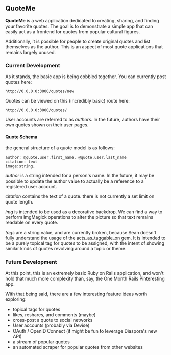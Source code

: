 ## QuoteMe
__QuoteMe__ is a web application dedicated to creating, sharing, and finding
your favorite quotes. The goal is to demonstrate a simple app that can easily
act as a frontend for quotes from popular cultural figures.

Additionally, it is possible for people to create original quotes and
list themselves as the author. This is an aspect of most quote applications that
remains largely unused.

### Current Development
As it stands, the basic app is being cobbled together. You can currently post
quotes here:

```
http://0.0.0.0:3000/quotes/new
```
Quotes can be viewed on this (incredibly basic) route here:
```
http://0.0.0.0:3000/quotes/
```

User accounts are referred to as *authors*. In the future, authors have their own
quotes shown on their user pages.

#### Quote Schema
the general structure of a quote model is as follows:
```
author: @quote.user.first_name, @quote.user.last_name
citation: text
image:string,

```
*author* is a string intended for a person's name. In the future,
it may be possible to update the author value to actually be a reference to a
registered user account.

*citation* contains the text of a quote. there is not currently a set limit on quote
length.

*img* is intended to be used as a decorative backdrop. We can find a way to
perform ImgMagick operations to alter the picture so that text remains readable
on every quote.

*tags* are a string value, and are currently broken, because Sean doesn't fully
understand the usage of the acts_as_taggable_on gem. It is intended to be a
purely topical tag for quotes to be assigned, with the intent of showing similar
kinds of quotes revolving around a topic or theme.

### Future Development
At this point, this is an extremely basic Ruby on Rails application, and won't
hold that much more complexity than, say, the One Month Rails Pinteresting app.

With that being said, there are a few interesting feature ideas worth exploring:
* topical tags for quotes
* likes, reshares, and comments (maybe)
* cross-post a quote to social networks
* User accounts (probably via Devise)
* OAuth / OpenID Connect (it might be fun to leverage Diaspora's new API)
* a stream of popular quotes
* an automated scraper for popular quotes from other websites
